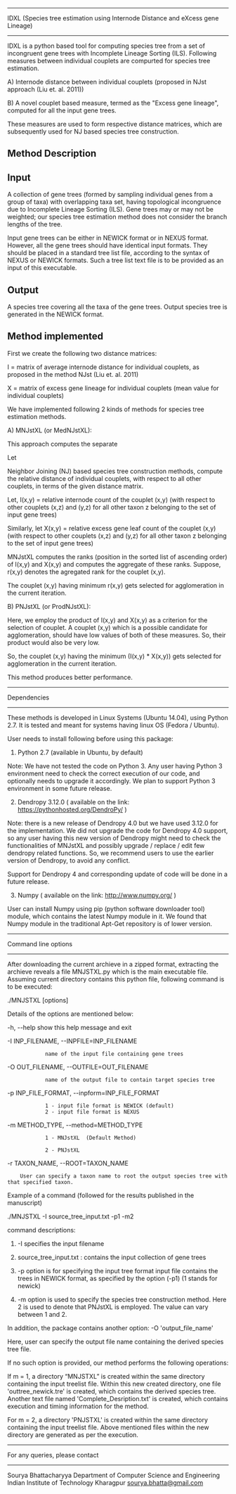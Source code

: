 *********************************
IDXL (Species tree estimation using Internode Distance and eXcess gene Lineage)
*********************************

IDXL is a python based tool for computing species tree from a set of incongruent gene trees 
with Incomplete Lineage Sorting (ILS). Following measures between individual couplets are compurted 
for species tree estimation.

A) Internode distance between individual couplets (proposed in NJst approach (Liu et. al. 2011))

B) A novel couplet based measure, termed as the "Excess gene lineage", computed for all the input gene trees.

These measures are used to form respective distance matrices, which are subsequently used for NJ based species tree construction.

Method Description
-----------------------

Input
-----------

A collection of gene trees (formed by sampling individual genes from a group of taxa) with overlapping taxa set, having topological incongruence due to Incomplete Lineage Sorting (ILS). Gene trees may or may not be weighted; our species tree estimation method does not consider the branch lengths of the tree.

Input gene trees can be either in NEWICK format or in NEXUS format. However, all the gene trees should have identical input formats. They should be placed in a standard tree list file, according to the syntax of NEXUS or NEWICK formats. Such a tree list text file is to be provided as an input of this executable.

Output
----------

A species tree covering all the taxa of the gene trees. Output species tree is generated in the NEWICK format.

Method implemented
---------------------

First we create the following two distance matrices:

I = matrix of average internode distance for individual couplets, as proposed in the method NJst (Liu et. al. 2011)

X = matrix of excess gene lineage for individual couplets (mean value for individual couplets)

      
      







We have implemented following 2 kinds of methods for species tree estimation methods.

A) MNJstXL (or MedNJstXL): 

This approach computes the   separate 

Let 
      
      
      
      

Neighbor Joining (NJ) based species tree construction methods, compute the relative distance of individual 
couplets, with respect to all other couplets, in terms of the given distance matrix.

Let, I(x,y) = relative internode count of the couplet (x,y) (with respect to other couplets (x,z) and (y,z) for 
all other taxon z belonging to the set of input gene trees)
 
 Similarly, let X(x,y) = relative excess gene leaf count of the couplet (x,y) (with respect to other couplets (x,z) and (y,z) for 
all other taxon z belonging to the set of input gene trees)

MNJstXL computes the ranks (position in the sorted list of ascending order) of I(x,y) and X(x,y) and computes the 
aggregate of these ranks. Suppose, r(x,y) denotes the agregated rank for the couplet (x,y).

The couplet (x,y) having minimum r(x,y) gets selected for agglomeration in the current iteration.

B) PNJstXL (or ProdNJstXL): 

Here, we employ the product of I(x,y) and X(x,y) as a criterion for the selection of couplet. 
A couplet (x,y) which is a possible candidate for agglomeration, should have low values of both of these measures.
So, their product would also be very low.

So, the couplet (x,y) having the minimum (I(x,y) * X(x,y)) gets selected for agglomeration in the current iteration.

This method produces better performance.

*********************************
Dependencies
*********************************

These methods is developed in Linux Systems (Ubuntu 14.04), using Python 2.7. It is tested and meant for systems 
having linux OS (Fedora / Ubuntu).

User needs to install following before using this package:

1) Python 2.7 (available in Ubuntu, by default) 

Note: We have not tested the code on Python 3. Any user having Python 3 environment need to 
check the correct execution of our code, and optionally needs to upgrade it accordingly.
We plan to support Python 3 environment in some future release.

2) Dendropy 3.12.0 ( available on the link: https://pythonhosted.org/DendroPy/ ) 

Note: there is a new release of Dendropy 4.0 but we have used 3.12.0 for the implementation. We 
did not upgrade the code for Dendropy 4.0 support, so any user having this new version of Dendropy 
might need to check the functionalities of MNJstXL and possibly upgrade / replace / edit few 
dendropy related functions. So, we recommend users to use the earlier version of Dendropy, to avoid any conflict.

Support for Dendropy 4 and corresponding update of code will be done in a future release.

3) Numpy ( available on the link: http://www.numpy.org/ )

User can install Numpy using pip (python software downloader tool) module, which contains the latest 
Numpy module in it. We found that Numpy module in the traditional Apt-Get repository is of lower version.

***************
Command line options
****************

After downloading the current archieve in a zipped format, extracting the archieve reveals a file MNJSTXL.py which 
is the main executable file. Assuming current directory contains this python file, 
following command is to be executed:

./MNJSTXL [options]

Details of the options are mentioned below:

-h, --help show this help message and exit

-I INP_FILENAME, --INPFILE=INP_FILENAME

                name of the input file containing gene trees

-O OUT_FILENAME, --OUTFILE=OUT_FILENAME

                name of the output file to contain target species tree

-p INP_FILE_FORMAT, --inpform=INP_FILE_FORMAT

                1 - input file format is NEWICK (default)
                2 - input file format is NEXUS

-m METHOD_TYPE, --method=METHOD_TYPE

                1 - MNJstXL  (Default Method)  

                2 - PNJstXL 

-r TAXON_NAME, --ROOT=TAXON_NAME

		User can specify a taxon name to root the output species tree with that specified taxon.


Example of a command (followed for the results published in the manuscript)

./MNJSTXL -I source_tree_input.txt -p1 -m2

command descriptions:

1) -I specifies the input filename

2) source_tree_input.txt : contains the input collection of gene trees

3) -p option is for specifying the input tree format input file contains the trees in NEWICK format, 
as specified by the option (-p1) (1 stands for newick)

4) -m option is used to specify the species tree construction method. 
Here 2 is used to denote that PNJstXL is employed. The value can vary between 1 and 2.

In addition, the package contains another option: -O 'output_file_name'

Here, user can specify the output file name containing the derived species tree file.

If no such option is provided, our method performs the following operations:

If m = 1, a directory “MNJSTXL” is created within the same directory containing the input treelist file. 
Within this new created directory, one file 'outtree_newick.tre' is created, which contains the derived species tree. 
Another text file named 'Complete_Desription.txt' is created, which contains execution and timing information 
for the method. 

For m = 2,  a directory 'PNJSTXL' is created within 
the same directory containing the input treelist file. Above mentioned files within the new directory are 
generated as per the execution.

*********************************
For any queries, please contact
*********************************

Sourya Bhattacharyya 
Department of Computer Science and Engineering
Indian Institute of Technology Kharagpur
<sourya.bhatta@gmail.com>



